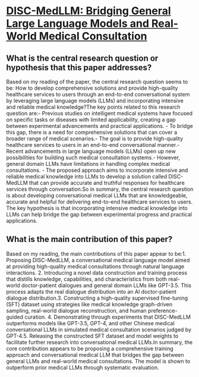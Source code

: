 # [DISC-MedLLM: Bridging General Large Language Models and Real-World   Medical Consultation](https://arxiv.org/abs/2308.14346)

## What is the central research question or hypothesis that this paper addresses?

Based on my reading of the paper, the central research question seems to be: How to develop comprehensive solutions and provide high-quality healthcare services to users through an end-to-end conversational system by leveraging large language models (LLMs) and incorporating intensive and reliable medical knowledge?The key points related to this research question are:- Previous studies on intelligent medical systems have focused on specific tasks or diseases with limited applicability, creating a gap between experimental advancements and practical applications. - To bridge this gap, there is a need for comprehensive solutions that can cover a broader range of medical scenarios.- The goal is to provide high-quality healthcare services to users in an end-to-end conversational manner.- Recent advancements in large language models (LLMs) open up new possibilities for building such medical consultation systems.- However, general domain LLMs have limitations in handling complex medical consultations. - The proposed approach aims to incorporate intensive and reliable medical knowledge into LLMs to develop a solution called DISC-MedLLM that can provide accurate and truthful responses for healthcare services through conversation.So in summary, the central research question is about developing conversational medical LLMs that are knowledgeable, accurate and helpful for delivering end-to-end healthcare services to users. The key hypothesis is that incorporating intensive medical knowledge into LLMs can help bridge the gap between experimental progress and practical applications.


## What is the main contribution of this paper?

Based on my reading, the main contributions of this paper appear to be:1. Proposing DISC-MedLLM, a conversational medical language model aimed at providing high-quality medical consultations through natural language interactions. 2. Introducing a novel data construction and training process that distills knowledge, capabilities, and characteristics from both real-world doctor-patient dialogues and general domain LLMs like GPT-3.5. This process adapts the real dialogue distribution into an AI doctor-patient dialogue distribution.3. Constructing a high-quality supervised fine-tuning (SFT) dataset using strategies like medical knowledge graph-driven sampling, real-world dialogue reconstruction, and human preference-guided curation. 4. Demonstrating through experiments that DISC-MedLLM outperforms models like GPT-3.5, GPT-4, and other Chinese medical conversational LLMs in simulated medical consultation scenarios judged by GPT-4.5. Releasing the constructed SFT dataset and model weights to facilitate further research into conversational medical LLMs.In summary, the core contribution appears to be proposing a comprehensive training approach and conversational medical LLM that bridges the gap between general LLMs and real-world medical consultations. The model is shown to outperform prior medical LLMs through systematic evaluation.
